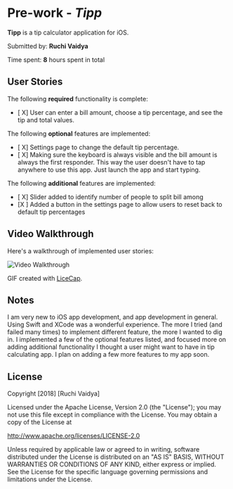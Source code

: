 # Pre-work - *Tipp*

**Tipp** is a tip calculator application for iOS.

Submitted by: **Ruchi Vaidya**

Time spent: **8** hours spent in total

## User Stories

The following **required** functionality is complete:

* [ X] User can enter a bill amount, choose a tip percentage, and see the tip and total values.

The following **optional** features are implemented:
* [ X] Settings page to change the default tip percentage.
* [ X] Making sure the keyboard is always visible and the bill amount is always the first responder. This way the user doesn't have to tap anywhere to use this app. Just launch the app and start typing.

The following **additional** features are implemented:

- [ X] Slider added to identify number of people to split bill among
- [X ] Added a button in the settings page to allow users to reset back to default tip percentages

## Video Walkthrough 

Here's a walkthrough of implemented user stories:

<img src= 'https://i.imgur.com/pscw9RA.gif' title='Video Walkthrough' width='' alt='Video Walkthrough' />

GIF created with [LiceCap](http://www.cockos.com/licecap/).

## Notes

I am very new to iOS app development, and app development in general. Using Swift and XCode was a wonderful experience. The more I tried (and failed many times) to implement different feature, the more I wanted to dig in. I implemented a few of the optional features listed, and focused more on adding additional functionality I thought a user might want to have in tip calculating app. I plan on adding a few more features to my app soon. 

## License

Copyright [2018] [Ruchi Vaidya]

Licensed under the Apache License, Version 2.0 (the "License");
you may not use this file except in compliance with the License.
You may obtain a copy of the License at

http://www.apache.org/licenses/LICENSE-2.0

Unless required by applicable law or agreed to in writing, software
distributed under the License is distributed on an "AS IS" BASIS,
WITHOUT WARRANTIES OR CONDITIONS OF ANY KIND, either express or implied.
See the License for the specific language governing permissions and
limitations under the License.
